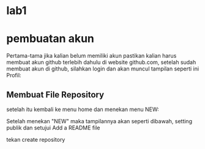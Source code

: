 # lab1

# pembuatan akun 
Pertama-tama jika kalian belum memiliki akun pastikan kalian harus membuat akun github terlebih dahulu di website github.com, setelah sudah membuat akun di github, silahkan login dan akan muncul tampilan seperti ini
Profil:


## Membuat File Repository
setelah itu kembali ke menu home dan menekan menu NEW:



Setelah menekan "NEW" maka tampilannya akan seperti dibawah, setting publik dan setujui Add a README file



tekan create repository







